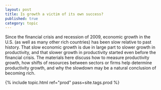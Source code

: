 ```yaml
---
layout: post
title: Is growth a victim of its own success?
published: true
category: topic
---
```


Since the financial crisis and recession of 2009, economic growth in the U.S. (as well as many other rich countries) has been slow relative to past history. That slow economic growth is due in large part to slower growth in productivity, and that slower growth in productivity started even before the financial crisis. The materials here discuss how to measure productivity growth, how shifts of resources between sectors or firms help determine productivity growth, and why the slowdown may be a natural conclusion of becoming rich.

{% include topic.html ref="prod" pass=site.tags.prod %}
